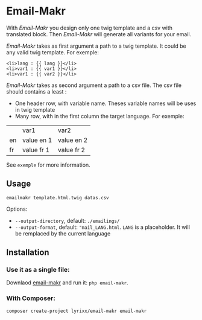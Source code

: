 Email-Makr
==========

With *Email-Makr* you design only one twig template and
a csv with translated block. Then *Email-Makr* will generate
all variants for your email.

*Email-Makr* takes as first argument a path to a twig template.
It could be any valid twig template. For exemple:

```
<li>lang : {{ lang }}</li>
<li>var1 : {{ var1 }}</li>
<li>var1 : {{ var2 }}</li>
```

*Email-Makr* takes as second argument a path to a csv file.
The csv file should contains a least :

* One header row, with variable name. Theses variable names
 will be uses in twig template
* Many row, with in the first column the target language. For exemple:

<table>
    <tr>
        <td></td>
        <td>var1</td>
        <td>var2</td>
    </tr>
    <tr>
        <td>en</td>
        <td>value en 1</td>
        <td>value en 2</td>
    </tr>
    <tr>
        <td>fr</td>
        <td>value fr 1</td>
        <td>value fr 2</td>
    </tr>
</table>

See `exemple` for more information.

Usage
-----

`emailmakr template.html.twig datas.csv`

Options:

* `--output-directory`, default: `./emailings/`
* `--output-format`, default: `"mail_LANG.html`. `LANG` is a placeholder.
  It will be remplaced by the current language

Installation
------------

### Use it as a single file:

Downlaod [email-makr](https://raw.github.com/lyrixx/Email-Makr/master/build/emailmakr.php)
and run it: `php email-makr`.

### With Composer:

`composer create-project lyrixx/email-makr email-makr`
